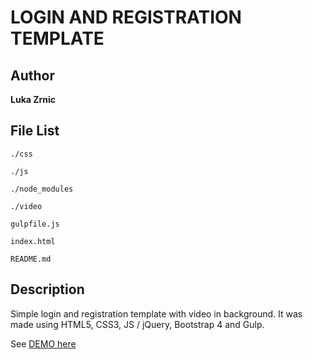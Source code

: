 LOGIN AND REGISTRATION TEMPLATE
===
Author
---
**Luka Zrnic**

File List
---
```
./css

./js

./node_modules

./video

gulpfile.js

index.html

README.md

```

Description
---

Simple login and registration template with video in background.
It was made using HTML5, CSS3, JS / jQuery, Bootstrap 4 and Gulp.

See [DEMO here](https://jsfiddle.net/lzrnic/zm984xpL/13/)
